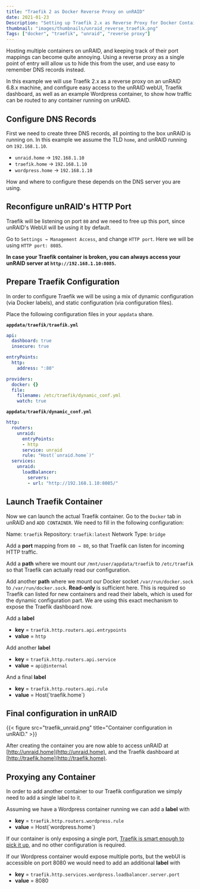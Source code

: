 ```yaml
---
title: "Traefik 2 as Docker Reverse Proxy on unRAID"
date: 2021-01-23
Description: "Setting up Traefik 2.x as Reverse Proxy for Docker Containers on unRAID 6.8.x"
thumbnail: "images/thumbnails/unraid_reverse_traefik.png"
Tags: ["docker", "traefik", "unraid", "reverse proxy"]
---
```


Hosting multiple containers on unRAID, and keeping track of their port mappings
can become quite annoying. Using a reverse proxy as a single point of entry
will allow us to hide this from the user, and use easy to remember DNS records
instead.

In this example we will use Traefik 2.x as a reverse proxy on an unRAID 6.8.x
machine, and configure easy access to the unRAID webUI, Traefik dashboard, as
well as an example Wordpress container, to show how traffic can be routed to
any container running on unRAID.

## Configure DNS Records

First we need to create three DNS records, all pointing to the box unRAID is
running on. In this example we assume the TLD `home`, and unRAID
running on `192.168.1.10`.

* `unraid.home` → `192.168.1.10`
* `traefik.home` → `192.168.1.10`
* `wordpress.home` → `192.168.1.10`

How and where to configure these depends on the DNS server you are using.

## Reconfigure unRAID's HTTP Port

Traefik will be listening on port `80` and we need to free up this port,
since unRAID's WebUI will be using it by default.

Go to `Settings → Management Access`, and change `HTTP port`.
Here we will be using `HTTP port: 8085`.

**In case your Traefik container is broken, you can always access your
unRAID server at `http://192.168.1.10:8085`.**

## Prepare Traefik Configuration

In order to configure Traefik we will be using a mix of dynamic configuration
(via Docker labels), and static configuration (via configuration files).

Place the following configuration files in your `appdata` share.

**`appdata/traefik/traefik.yml`**
```yml
api:
  dashboard: true
  insecure: true

entryPoints:
  http:
    address: ":80"

providers:
  docker: {}
  file:
    filename: /etc/traefik/dynamic_conf.yml
    watch: true
```

**`appdata/traefik/dynamic_conf.yml`**
```yml
http:
  routers:
    unraid:
      entryPoints:
      - http
      service: unraid
      rule: "Host(`unraid.home`)"
  services:
    unraid:
      loadBalancer:
        servers:
        - url: "http://192.168.1.10:8085/"
```

## Launch Traefik Container

Now we can launch the actual Traefik container. Go to the `Docker` tab
in unRAID and `ADD CONTAINER`.
We need to fill in the following configuration:

Name: `traefik`
Repository: `traefik:latest`
Network Type: `bridge`

Add a **port** mapping from `80 → 80`, so that Traefik can listen for incoming
HTTP traffic.

Add a **path** where we mount our `/mnt/user/appdata/traefik` to `/etc/traefik`
so that Traefik can actually read our configuration.

Add another **path** where we mount our Docker socket `/var/run/docker.sock`
to `/var/run/docker.sock`. **Read-only** is sufficient here. This is required
so Traefik can listed for new containers and read their labels, which is used
for the dynamic configuration part. We are using this exact mechanism to expose
the Traefik dashboard now.

Add a **label**
* **key** = `traefik.http.routers.api.entrypoints`
* **value** = `http`

Add another **label**
* **key** = `traefik.http.routers.api.service`
* **value** = `api@internal`

And a final **label**
* **key** = `traefik.http.routers.api.rule`
* **value** = Host(\`traefik.home\`)

## Final configuration in unRAID

{{< figure src="traefik_unraid.png" title="Container configuration in unRAID." >}}

After creating the container you are now able to access unRAID at
[http://unraid.home](http://unraid.home), and the
Traefik dashboard at [http://traefik.home](http://traefik.home).

## Proxying any Container

In order to add another container to our Traefik configuration we simply need
to add a single label to it.

Assuming we have a Wordpress container running we can add a **label** with
* **key** = `traefik.http.routers.wordpress.rule`
* **value** = Host(\`wordpress.home\`)

If our container is only exposing a single port,
[Traefik is smart enough to pick it up,](https://doc.traefik.io/traefik/providers/docker/#port-detection)
and no other configuration is required.

If our Wordpress container would expose multiple ports, but the webUI is
accessible on port 8080 we would need to add an additional **label** with
* **key** = `traefik.http.services.wordpress.loadbalancer.server.port`
* **value** = 8080
